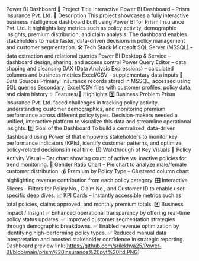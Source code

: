 Power BI Dashboard
📌 Project Title
Interactive Power BI Dashboard – Prism Insurance Pvt. Ltd.
📝 Description
This project showcases a fully interactive business intelligence dashboard built using Power BI for Prism Insurance Pvt. Ltd. It highlights key metrics such as policy activity, demographic insights, premium distribution, and claim analysis. The dashboard enables stakeholders to make faster, data-driven decisions in policy management and customer segmentation.
🛠️ Tech Stack
Microsoft SQL Server (MSSQL) – data extraction and relational queries
Power BI Desktop & Service – dashboard design, sharing, and access control
Power Query Editor – data shaping and cleansing
DAX (Data Analysis Expressions) – calculated columns and business metrics
Excel/CSV – supplementary data inputs
📂 Data Sources
Primary: Insurance records stored in MSSQL, accessed using SQL queries
Secondary: Excel/CSV files with customer profiles, policy data, and claim history
✨ Features/🌟 Highlights
1️⃣ Business Problem
Prism Insurance Pvt. Ltd. faced challenges in tracking policy activity, understanding customer demographics, and monitoring premium performance across different policy types. Decision-makers needed a unified, interactive platform to visualize this data and streamline operational insights.
2️⃣ Goal of the Dashboard
To build a centralized, data-driven dashboard using Power BI that empowers stakeholders to monitor key performance indicators (KPIs), identify customer patterns, and optimize policy-related decisions in real time.
3️⃣ Walkthrough of Key Visuals
📌 Policy Activity Visual – Bar chart showing count of active vs. inactive policies for trend monitoring.
👥 Gender Ratio Chart – Pie chart to analyze male/female customer distribution.
💰 Premium by Policy Type – Clustered column chart highlighting revenue contribution from each policy category.
🎛️ Interactive Slicers – Filters for Policy No., Claim No., and Customer ID to enable user-specific deep dives.
📈 KPI Cards – Instantly accessible metrics such as total policies, claims approved, and monthly premium totals.
4️⃣ Business Impact / Insight
✅ Enhanced operational transparency by offering real-time policy status updates.
✅ Improved customer segmentation strategies through demographic breakdowns.
✅ Enabled revenue optimization by identifying high-performing policy types.
✅ Reduced manual data interpretation and boosted stakeholder confidence in strategic reporting.
Dashboard preview link:(https://github.com/srilekhya25/Power-BI/blob/main/prism%20insurance%20pvt%20ltd.PNG)

